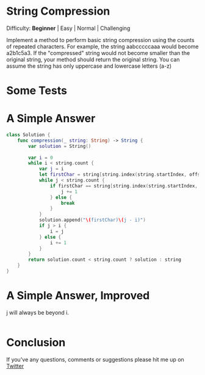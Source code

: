 # String Compression

Difficulty: **Beginner** | Easy | Normal | Challenging<br/>

Implement a method to perform basic string compression using the counts of repeated characters. For example, the string aabcccccaaa would become a2b1c5a3. If the "compressed" string would not become smaller than the original string, your method should return the original string. You can assume the string has only uppercase and lowercase letters (a-z)

# Some Tests

# A Simple Answer

```swift
class Solution {
    func compression(_ string: String) -> String {
        var solution = String()
        
        var i = 0
        while i < string.count {
            var j = i
            let firstChar = string[string.index(string.startIndex, offsetBy: i)]
            while j < string.count {
                if firstChar == string[string.index(string.startIndex, offsetBy: j)] {
                    j += 1
                } else {
                    break
                }
            }
            solution.append("\(firstChar)\(j - i)")
            if j > i {
                i = j
            } else {
                i += 1
            }
        }
        return solution.count < string.count ? solution : string
    }
}
```

# A Simple Answer, Improved
j will always be beyond i.
```swift

```

# Conclusion

If you've any questions, comments or suggestions please hit me up on [Twitter](https://twitter.com/stevenpcurtis) 
